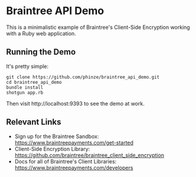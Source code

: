 # Braintree API Demo

This is a minimalistic example of Braintree's Client-Side Encryption
working with a Ruby web application.

## Running the Demo

It's pretty simple:

    git clone https://github.com/phinze/braintree_api_demo.git
    cd braintree_api_demo
    bundle install
    shotgun app.rb

Then visit http://localhost:9393 to see the demo at work.

## Relevant Links

* Sign up for the Braintree Sandbox: https://www.braintreepayments.com/get-started
* Client-Side Encryption Library: https://github.com/braintree/braintree_client_side_encryption
* Docs for all of Braintree's Client Libraries: https://www.braintreepayments.com/developers
